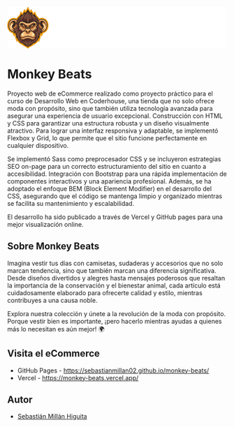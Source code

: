 
![Logo](https://raw.githubusercontent.com/SebastianMillan02/monkey-beats/main/images/Monkey-Beats-Logo-Horizontal.png)


# Monkey Beats

Proyecto web de eCommerce realizado como proyecto práctico para el curso de Desarrollo Web en Coderhouse, una tienda que no solo ofrece moda con propósito, sino que también utiliza tecnología avanzada para asegurar una experiencia de usuario excepcional. Construcción con HTML y CSS para garantizar una estructura robusta y un diseño visualmente atractivo. Para lograr una interfaz responsiva y adaptable, se implementó Flexbox y Grid, lo que permite que el sitio funcione perfectamente en cualquier dispositivo.

Se implementó Sass como preprocesador CSS y se incluyeron estrategias SEO on-page para un correcto estructuramiento del sitio en cuanto a accesibilidad. Integración con Bootstrap para una rápida implementación de componentes interactivos y una apariencia profesional. Además, se ha adoptado el enfoque BEM (Block Element Modifier) en el desarrollo del CSS, asegurando que el código se mantenga limpio y organizado mientras se facilita su mantenimiento y escalabilidad.

El desarrollo ha sido publicado a través de Vercel y GitHub pages para una mejor visualización online.

## Sobre Monkey Beats

Imagina vestir tus días con camisetas, sudaderas y accesorios que no solo marcan tendencia, sino que también marcan una diferencia significativa. Desde diseños divertidos y alegres hasta mensajes poderosos que resaltan la importancia de la conservación y el bienestar animal, cada artículo está cuidadosamente elaborado para ofrecerte calidad y estilo, mientras contribuyes a una causa noble.

Explora nuestra colección y únete a la revolución de la moda con propósito. Porque vestir bien es importante, ¡pero hacerlo mientras ayudas a quienes más lo necesitan es aún mejor! 🌍


## Visita el eCommerce

- GitHub Pages - https://sebastianmillan02.github.io/monkey-beats/
- Vercel - https://monkey-beats.vercel.app/


## Autor

- [Sebastián Millán Higuita](https://github.com/SebastianMillan02)